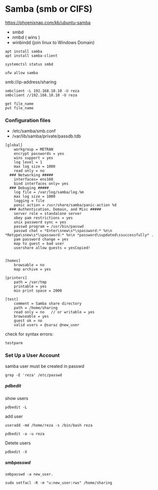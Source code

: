 # Samba (smb or CIFS)
https://phoenixnap.com/kb/ubuntu-samba
* smbd
* nmbd  ( wins )
* winbindd (join linux to Windows Domain)

```
apt install samba
apt install samba-client
```
```
systemctsl status smbd
```
```
ufw allow samba
```
smb://ip-address/sharing
```
smbclient -L 192.168.10.10 -U reza
smbclient //192.168.10.10 -U reza

get file_name
put file_name
```
### Configuration files
* /etc/samba/smb.conf
* /var/lib/samba/private/passdb.tdb
  
```
[global]
    workgroup = METRAN
    encrypt passwords = yes
    wins support = yes
    log level = 1 
    max log size = 1000
    read only = no    
  ### Networking #####
    interfaces= ens160
    bind interfaces only= yes
  ### Debuging #####
    log file = /var/log/samba/log.%m
    max log size = 1000
    logging = file
    panic action = /usr/share/samba/panic-action %d
  ### Authentication, Domain, and Misc #####
    server role = standalone server
    obey pam restrictions = yes
    unix password sync = yes
    passwd program = /usr/bin/passwd
    passwd chat = *Enter\snew\s*\spassword:* %n\n *Retype\snew\s*\spassword:* %n\n *password\supdated\ssuccessfully* .
    pam password change = yes
    map to guest = bad user
    usershare allow guests = yesCopied!


[homes] 
    browsable = no
    map archive = yes

[printers] 
    path = /var/tmp
    printable = yes
    min print space = 2000

[test]
    comment = Samba share directory
    path = /home/sharing
    read only = no   // or writable = yes
    browseable = yes
    guest ok = no
    valid users = @saraz @new_user
```
check for syntax errors:
```
testparm
```
###  Set Up a User Account
samba user must be created in passwd
```
grep -E 'reza' /etc/passwd
```
##### pdbedit
show users
```
pdbedit -L
```
add user
```
useradd -md /home/reza -s /bin/bash reza
```
```
pdbedit -a -u reza
```

Detete users
```
pdbedit -X
```
##### smbpasswd
```
smbpasswd -a new_user.
```
```
sudo setfacl -R -m "u:new_user:rwx" /home/sharing
```
